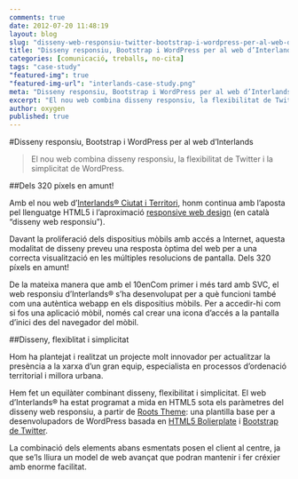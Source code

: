```yaml
---
comments: true
date: 2012-07-20 11:48:19
layout: blog
slug: "disseny-web-responsiu-twitter-bootstrap-i-wordpress-per-al-web-dinterlands-ciutat-i-territori"
title: "Disseny responsiu, Bootstrap i WordPress per al web d’Interlands"
categories: [comunicació, treballs, no-cita]
tags: "case-study"
"featured-img": true
"featured-img-url": "interlands-case-study.png"
meta: "Disseny responsiu, Bootstrap i WordPress per al web d’Interlands"
excerpt: "El nou web combina disseny responsiu, la flexibilitat de Twitter i la simplicitat de WordPress."
author: oxygen
published: true
---
```


#Disseny responsiu, Bootstrap i WordPress per al web d’Interlands

<blockquote>
	<p>El nou web combina disseny responsiu, la flexibilitat de Twitter i la simplicitat de WordPress.</p>
</blockquote>

##Dels 320 píxels en amunt!

Amb el nou web d’[Interlands® Ciutat i Territori](http://www.interlands.cat/ "Interlands ciutat i territori | interlands@interlands.cat 935 891 234"), honm continua amb l’aposta pel llenguatge HTML5 i l’aproximació [responsive web design](http://www.abookapart.com/products/responsive-web-design "A Book Apart, Responsive Web Design") (en català “disseny web responsiu”).

Davant la proliferació dels dispositius mòbils amb accés a Internet, aquesta modalitat de disseny preveu una resposta òptima del web per a una correcta visualització en les múltiples resolucions de pantalla. Dels 320 píxels en amunt!

De la mateixa manera que amb el 10enCom primer i més tard amb SVC, el web responsiu d’Interlands® s’ha desenvolupat per a què funcioni també com una autèntica webapp en els dispositius mòbils. Per a accedir-hi com si fos una aplicació mòbil, només cal crear una icona d’accés a la pantalla d’inici des del navegador del mòbil.

##Disseny, flexiblitat i simplicitat

Hom ha plantejat i realitzat un projecte molt innovador per actualitzar la presència a la xarxa d’un gran equip, especialista en processos d’ordenació territorial i millora urbana.

Hem fet un equilàter combinant disseny, flexibilitat i simplicitat. El web d’Interlands® ha estat programat a mida en HTML5 sota els paràmetres del disseny web responsiu, a partir de [Roots Theme](http://www.rootstheme.com/ "A starting WordPress theme based on HTML5 Boilerplate & Bootstrap from Twitter."): una plantilla base per a desenvolupadors de WordPress basada en [HTML5 Bolierplate](http://html5boilerplate.com/ "A rock-solid default for HTML5 awesome.") i [Bootstrap de Twitter](http://twitter.github.com/bootstrap/ "Simple and flexible HTML, CSS, and Javascript for popular user interface components and interactions.").

La combinació dels elements abans esmentats posen el client al centre, ja que se’ls lliura un model de web avançat que podran mantenir i fer créxier amb enorme facilitat.